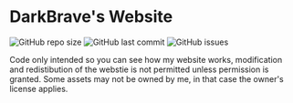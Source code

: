 # DarkBrave's Website

![GitHub repo size](https://img.shields.io/github/repo-size/darkbrave/darkbrave.github.io?style=flat-square)
![GitHub last commit](https://img.shields.io/github/last-commit/darkbrave/darkbrave.github.io?style=flat-square)
![GitHub issues](https://img.shields.io/github/issues/darkbrave/darkbrave.github.io?style=flat-square)

Code only intended so you can see how my website works, modification and redistibution of the webstie is not permitted unless permission is granted. Some assets may not be owned by me, in that case the owner's license applies.
